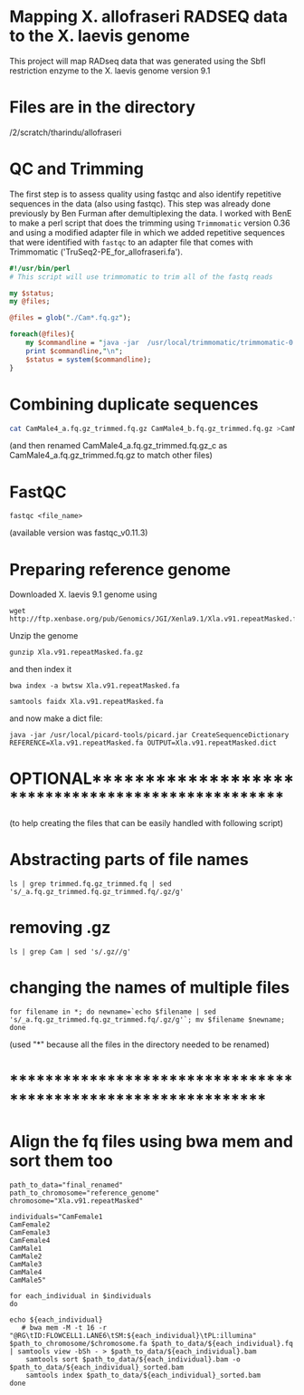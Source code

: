 # Mapping X. allofraseri RADSEQ data to the X. laevis genome

This project will map RADseq data that was generated using the SbfI restriction enzyme to the X. laevis genome version 9.1

# Files are in the directory

/2/scratch/tharindu/allofraseri

# QC and Trimming 
The first step is to assess quality using fastqc and also identify repetitive sequences in the data (also using fastqc).  This step was already done previously by Ben Furman after demultiplexing the data.  I worked with BenE to make a perl script that does the trimming using `Trimmomatic` version 0.36 and using a modified adapter file in which we added repetitive sequences that were identified with `fastqc` to an adapter file that comes with Trimmomatic ('TruSeq2-PE_for_allofraseri.fa').

```perl
#!/usr/bin/perl
# This script will use trimmomatic to trim all of the fastq reads  

my $status;
my @files;

@files = glob("./Cam*.fq.gz");

foreach(@files){
    my $commandline = "java -jar  /usr/local/trimmomatic/trimmomatic-0.36.jar SE -phred33 -trimlog ".$_."_log.txt ".$_." ".$_."_trimmed.fq.gz ILLUMINACLIP:./TruSeq2-PE_for_allofraseri.fa:2:30:10 LEADING:3 TRAILING:3 SLIDINGWINDOW:4:15 MINLEN:36";
    print $commandline,"\n";
    $status = system($commandline);
}

```
# Combining duplicate sequences

```bash
cat CamMale4_a.fq.gz_trimmed.fq.gz CamMale4_b.fq.gz_trimmed.fq.gz >CamMale4_a.fq.gz_trimmed.fq.gz_c
```

(and then renamed CamMale4_a.fq.gz_trimmed.fq.gz_c as CamMale4_a.fq.gz_trimmed.fq.gz to match other files)

# FastQC

```
fastqc <file_name>
```
(available version was fastqc_v0.11.3)

# Preparing reference genome

Downloaded X. laevis 9.1 genome using
```
wget http://ftp.xenbase.org/pub/Genomics/JGI/Xenla9.1/Xla.v91.repeatMasked.fa.gz
```
Unzip the genome
```
gunzip Xla.v91.repeatMasked.fa.gz
```
and then index it
```
bwa index -a bwtsw Xla.v91.repeatMasked.fa

samtools faidx Xla.v91.repeatMasked.fa
```
and now make a dict file:
```
java -jar /usr/local/picard-tools/picard.jar CreateSequenceDictionary REFERENCE=Xla.v91.repeatMasked.fa OUTPUT=Xla.v91.repeatMasked.dict

```
#  OPTIONAL**************************************************
(to help creating the files that can be easily handled with following script)
# Abstracting parts of file names
```
ls | grep trimmed.fq.gz_trimmed.fq | sed 's/_a.fq.gz_trimmed.fq.gz_trimmed.fq/.gz/g'
```
# removing .gz

```
ls | grep Cam | sed 's/.gz//g'
```
# changing the names of multiple files
```
for filename in *; do newname=`echo $filename | sed 's/_a.fq.gz_trimmed.fq.gz_trimmed.fq/.gz/g'`; mv $filename $newname; done
```
(used "*" because all the files in the directory needed to be renamed)

# *************************************************************

# Align the fq files using bwa mem and sort them too
```
path_to_data="final_renamed"
path_to_chromosome="reference_genome"
chromosome="Xla.v91.repeatMasked"

individuals="CamFemale1
CamFemale2
CamFemale3
CamFemale4
CamMale1
CamMale2
CamMale3
CamMale4
CamMale5"

for each_individual in $individuals
do

echo ${each_individual}
   # bwa mem -M -t 16 -r "@RG\tID:FLOWCELL1.LANE6\tSM:${each_individual}\tPL:illumina" $path_to_chromosome/$chromosome.fa $path_to_data/${each_individual}.fq | samtools view -bSh - > $path_to_data/${each_individual}.bam
    samtools sort $path_to_data/${each_individual}.bam -o $path_to_data/${each_individual}_sorted.bam
    samtools index $path_to_data/${each_individual}_sorted.bam
done
```



